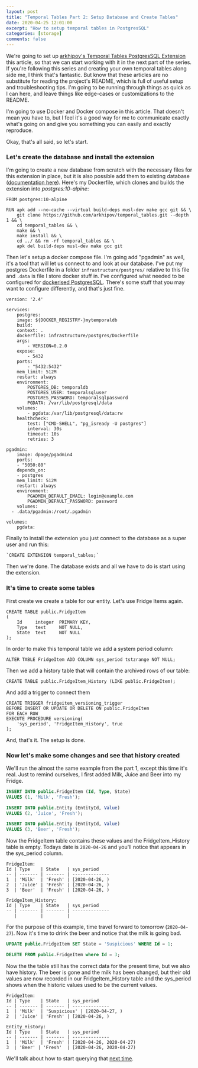 ```yaml
---
layout: post
title: "Temporal Tables Part 2: Setup Database and Create Tables"
date: 2020-04-25 12:01:00
excerpt: "How to setup temporal tables in PostgresSQL"
categories: [storage]
comments: false
---
```


We're going to set up [arkhipov's Temporal Tables PostgresSQL Extension](https://github.com/arkhipov/temporal_tables) this article, so that we can start working with it in the next part of the series. If you're following this series and creating your own temporal tables along side me, I think that's fantastic. But know that these articles are no substitute for reading the project's README, which is full of useful setup and troubleshooting tips. I'm going to be running through things as quick as I can here, and leave things like edge-cases or customizations to the README.

I'm going to use Docker and Docker compose in this article. That doesn't mean you have to, but I feel it's a good way for me to communicate exactly what's going on and give you something you can easily and exactly reproduce.

Okay, that's all said, so let's start.

### Let's create the database and install the extension

I'm going to create a new database from scratch with the necessary files for this extension in place, but it is also possible add them to existing database ([documentation here](https://www.postgresql.org/docs/current/extend-extensions.html)). Here's my Dockerfile, which clones and builds the extension into *postgres:10-alpine*:

    FROM postgres:10-alpine

    RUN apk add --no-cache --virtual build-deps musl-dev make gcc git && \
        git clone https://github.com/arkhipov/temporal_tables.git --depth 1 && \
        cd temporal_tables && \
        make && \
        make install && \
        cd ../ && rm -rf temporal_tables && \
        apk del build-deps musl-dev make gcc git

Then let's setup a docker compose file. I'm going add "pgadmin" as well, it's a tool that will let us connect to and look at our database. I've put my postgres Dockerfile in a folder `infrastructure/postgres/` relative to this file and `.data` is file I store docker stuff in. I've configured what needed to be configured for [dockerised PostgresSQL](https://hub.docker.com/_/postgres). There's some stuff that you may want to configure differently, and that's just fine.

    version: '2.4'

    services:
        postgres:
        image: ${DOCKER_REGISTRY-}mytemporaldb
        build:
        context: .
        dockerfile: infrastructure/postgres/Dockerfile
        args:
            - VERSION=0.2.0
        expose:
            - 5432
        ports:
            - "5432:5432"
        mem_limit: 512M
        restart: always
        environment:
            POSTGRES_DB: temporaldb
            POSTGRES_USER: temporalsqluser
            POSTGRES_PASSWORD: temporalsqlpassword
            PGDATA: /var/lib/postgresql/data
        volumes:
            - pgdata:/var/lib/postgresql/data:rw
        healthcheck:
            test: ["CMD-SHELL", "pg_isready -U postgres"]
            interval: 30s
            timeout: 10s
            retries: 3

    pgadmin:
        image: dpage/pgadmin4
        ports:
        - "5050:80"
        depends_on:
        - postgres
        mem_limit: 512M
        restart: always
        environment:
            PGADMIN_DEFAULT_EMAIL: login@example.com
            PGADMIN_DEFAULT_PASSWORD: password
        volumes:
      - .data/pgadmin:/root/.pgadmin

    volumes:
        pgdata:

Finally to install the extension you just connect to the database as a super user and run this:

    `CREATE EXTENSION temporal_tables;`

Then we're done. The database exists and all we have to do is start using the extension.

### It's time to create some tables

First create we create a table for our entity. Let's use Fridge Items again.

    CREATE TABLE public.FridgeItem
    (
        Id     integer  PRIMARY KEY,
        Type   text     NOT NULL,
        State  text     NOT NULL
    );

In order to make this temporal table we add a system period column:

    ALTER TABLE FridgeItem ADD COLUMN sys_period tstzrange NOT NULL;

Then we add a history table that will contain the archived rows of our table:

    CREATE TABLE public.FridgeItem_History (LIKE public.FridgeItem);

And add a trigger to connect them

    CREATE TRIGGER fridgeitem_versioning_trigger
    BEFORE INSERT OR UPDATE OR DELETE ON public.FridgeItem
    FOR EACH ROW
    EXECUTE PROCEDURE versioning(
        'sys_period', 'FridgeItem_History', true
    );

And, that's it. The setup is done.

### Now let's make some changes and see that history created

We'll run the almost the same example from the part 1, except this time it's real. Just to remind ourselves, I first added Milk, Juice and Beer into my Fridge.

```SQL
INSERT INTO public.FridgeItem (Id, Type, State)
VALUES (1, 'Milk', 'Fresh');

INSERT INTO public.Entity (EntityId, Value)
VALUES (2, 'Juice', 'Fresh');

INSERT INTO public.Entity (EntityId, Value)
VALUES (3, 'Beer', 'Fresh');
```
Now the FridgeItem table contains these values and the FridgeItem_History table is empty. Todays date is `2020-04-26` and you'll notice that appears in the sys_period column.

    FridgeItem:
    Id | Type    | State   | sys_period
    -- | ------- | ------- | --------------
    1  | 'Milk'  | 'Fresh' | [2020-04-26, )
    2  | 'Juice' | 'Fresh' | [2020-04-26, )
    3  | 'Beer'  | 'Fresh' | [2020-04-26, )

    FridgeItem_History:
    Id | Type    | State   | sys_period
    -- | ------- | ------- | --------------
       |         |         |

For the purpose of this example, time travel forward to tomorrow (`2020-04-27`). Now it's time to drink the beer and notice that the milk is going bad.

```SQL
UPDATE public.FridgeItem SET State = 'Suspicious' WHERE Id = 1;

DELETE FROM public.FridgeItem where Id = 3;
```

Now the the table still has the correct data for the present time, but we also have history. The beer is gone and the milk has been changed, but their old values are now recorded in our FridgeItem_History table and the sys_period shows when the historic values used to be the current values.

    FridgeItem:
    Id | Type    | State   | sys_period
    -- | ------- | ------- | --------------
    1  | 'Milk'  | 'Suspicious' | [2020-04-27, )
    2  | 'Juice' | 'Fresh' | [2020-04-26, )

    Entity_History:
    Id | Type    | State   | sys_period
    -- | ------- | ------- | --------------
    1  | 'Milk'  | 'Fresh' | [2020-04-26, 2020-04-27)
    3  | 'Beer' | 'Fresh'  | [2020-04-26, 2020-04-27)

We'll talk about how to start querying that <a href= "{{ site.url }}/articles/2020-04/temporal-tables-part-3">next time</a>.